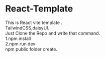 # React-Template
This is React vite template . <br>
TailwindCSS,daisyUI. <br>
Just Clone the Repo and write that command. <br>
1.npm install <br>
2.npm run dev <br>
npm public folder create.
